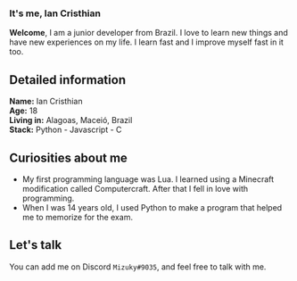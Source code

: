 ### It's me, Ian Cristhian 
**Welcome**, I am a junior developer from Brazil. I love to learn new things and have new experiences on my life. I learn fast and I improve myself fast in it too.

## Detailed information
**Name:** Ian Cristhian\
**Age:** 18\
**Living in:** Alagoas, Maceió, Brazil\
**Stack:** Python - Javascript - C

## Curiosities about me
* My first programming language was Lua. I learned using a Minecraft modification called Computercraft. After that I fell in love with programming.
* When I was 14 years old, I used Python to make a program that helped me to memorize for the exam.

## Let's talk
You can add me on Discord `Mizuky#9035`, and feel free to talk with me.

<!--
**zMizuky/zMizuky** is a ✨ _special_ ✨ repository because its `README.md` (this file) appears on your GitHub profile.

Here are some ideas to get you started:

- 🔭 I’m currently working on ...
- 🌱 I’m currently learning ...
- 👯 I’m looking to collaborate on ...
- 🤔 I’m looking for help with ...
- 💬 Ask me about ...
- 📫 How to reach me: ...
- 😄 Pronouns: ...
- ⚡ Fun fact: ...
-->
